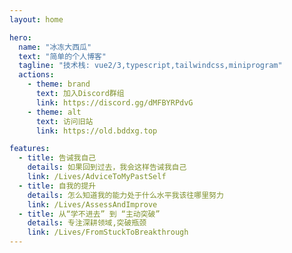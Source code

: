 ```yaml
---
layout: home

hero:
  name: "冰冻大西瓜"
  text: "简单的个人博客"
  tagline: "技术栈: vue2/3,typescript,tailwindcss,miniprogram"
  actions:
    - theme: brand
      text: 加入Discord群组
      link: https://discord.gg/dMFBYRPdvG
    - theme: alt
      text: 访问旧站
      link: https://old.bddxg.top

features:
  - title: 告诫我自己
    details: 如果回到过去，我会这样告诫我自己
    link: /Lives/AdviceToMyPastSelf
  - title: 自我的提升
    details: 怎么知道我的能力处于什么水平我该往哪里努力
    link: /Lives/AssessAndImprove
  - title: 从“学不进去” 到 “主动突破”
    details: 专注深耕领域,突破瓶颈
    link: /Lives/FromStuckToBreakthrough
---
```

